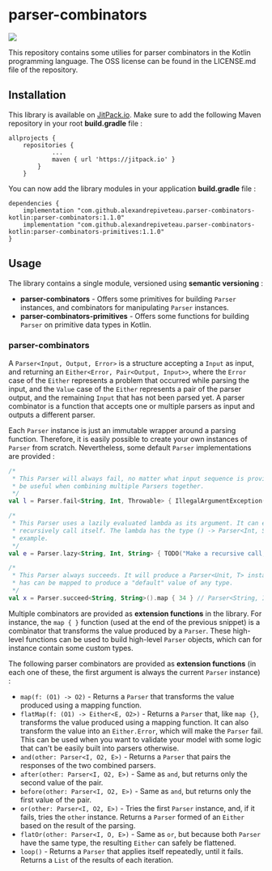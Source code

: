 # parser-combinators

[![](https://jitpack.io/v/alexandrepiveteau/parser-combinators-kotlin.svg)](https://jitpack.io/#alexandrepiveteau/parser-combinators-kotlin)

This repository contains some utilies for parser combinators in the Kotlin programming language.
The OSS license can be found in the LICENSE.md file of the repository.

## Installation
This library is available on [JitPack.io](https://jitpack.io/#alexandrepiveteau/parser-combinators-kotlin). Make
sure to add the following Maven repository in your root **build.gradle** file :

```
allprojects {
	repositories {
			...
			maven { url 'https://jitpack.io' }
		}
	}
```

You can now add the library modules in your application **build.gradle** file :

```
dependencies {
	implementation "com.github.alexandrepiveteau.parser-combinators-kotlin:parser-combinators:1.1.0"
    implementation "com.github.alexandrepiveteau.parser-combinators-kotlin:parser-combinators-primitives:1.1.0"
}
```

## Usage
The library contains a single module, versioned using **semantic versioning** :

- **parser-combinators** - Offers some primitives for building `Parser` instances, and combinators for manipulating `Parser` instances.
- **parser-combinators-primitives** - Offers some functions for building `Parser` on primitive data types in Kotlin.

### parser-combinators

A `Parser<Input, Output, Error>` is a structure accepting a `Input` as input, and returning an `Either<Error, Pair<Output, Input>>`, where the `Error` case of the `Either` represents a problem that occurred while parsing the input, and the `Value` case of the `Either` represents a pair of the parser output, and the remaining `Input` that has not been parsed yet. A parser combinator is a function that accepts one or multiple parsers as input and outputs a different parser.

Each `Parser` instance is just an immutable wrapper around a parsing function. Therefore, it is easily possible to create your own instances of `Parser` from scratch. Nevertheless, some default `Parser` implementations are provided :

```kotlin
/*
 * This Parser will always fail, no matter what input sequence is provided to it. This can
 * be useful when combining multiple Parsers together.
 */
val l = Parser.fail<String, Int, Throwable> { IllegalArgumentException("This parser always fail.") }

/*
 * This Parser uses a lazily evaluated lambda as its argument. It can easily be used to
 * recursively call itself. The lambda has the type () -> Parser<Int, String> in this
 * example.
 */
val e = Parser.lazy<String, Int, String> { TODO("Make a recursive call, lazily evaluated.") }

/*
 * This Parser always succeeds. It will produce a Parser<Unit, T> instance, and therefore
 * has can be mapped to produce a "default" value of any type. 
 */
val x = Parser.succeed<String, String>().map { 34 } // Parser<String, Int, String>
```

Multiple combinators are provided as **extension functions** in the library. For instance, the `map { }` function (used at the end of the previous snippet) is a combinator that transforms the value produced by a `Parser`. These high-level functions can be used to build high-level `Parser` objects, which can for instance contain some custom types.

The following parser combinators are provided as **extension functions** (in each one of these, the first argument is always the current `Parser` instance) :

- `map(f: (O1) -> O2)` - Returns a `Parser` that transforms the value produced using a mapping function.
- `flatMap(f: (O1) -> Either<E, O2>)` - Returns a `Parser` that, like `map {}`, transforms the value produced using a mapping function. It can also transform the value into an `Either.Error`, which will make the `Parser` fail. This can be used when you want to validate your model with some logic that can't be easily built into parsers otherwise.
- `and(other: Parser<I, O2, E>)` - Returns a `Parser` that pairs the responses of the two combined parsers.
- `after(other: Parser<I, O2, E>)` - Same as `and`, but returns only the second value of the pair.
- `before(other: Parser<I, O2, E>)` - Same as `and`, but returns only the first value of the pair.
- `or(other: Parser<I, O2, E>)` - Tries the first `Parser` instance, and, if it fails, tries the `other` instance. Returns a `Parser` formed of an `Either` based on the result of the parsing.
- `flatOr(other: Parser<I, O, E>)` - Same as `or`, but because both `Parser` have the same type, the resulting `Either` can safely be flattened.
- `loop()` - Returns a `Parser` that applies itself repeatedly, until it fails. Returns a `List` of the results of each iteration.
